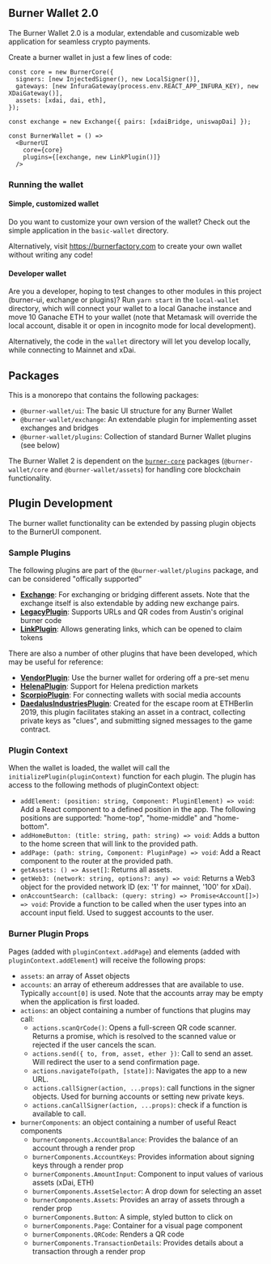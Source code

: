 ## Burner Wallet 2.0

The Burner Wallet 2.0 is a modular, extendable and cusomizable web application for seamless crypto payments.

Create a burner wallet in just a few lines of code:

```JSX
const core = new BurnerCore({
  signers: [new InjectedSigner(), new LocalSigner()],
  gateways: [new InfuraGateway(process.env.REACT_APP_INFURA_KEY), new XDaiGateway()],
  assets: [xdai, dai, eth],
});

const exchange = new Exchange({ pairs: [xdaiBridge, uniswapDai] });

const BurnerWallet = () =>
  <BurnerUI
    core={core}
    plugins={[exchange, new LinkPlugin()]}
  />
```

### Running the wallet

#### Simple, customized wallet

Do you want to customize your own version of the wallet? Check out the simple application in the `basic-wallet` directory.

Alternatively, visit https://burnerfactory.com to create your own wallet without writing any code!

#### Developer wallet

Are you a developer, hoping to test changes to other modules in this project (burner-ui, exchange or plugins)?
Run `yarn start` in the `local-wallet` directory, which will connect your wallet to a local Ganache instance and move
10 Ganache ETH to your wallet (note that Metamask will override the local account, disable it or open in incognito mode
for local development).

Alternatively, the code in the `wallet` directory will let you develop locally, while connecting to Mainnet and xDai.


## Packages

This is a monorepo that contains the following packages:

- `@burner-wallet/ui`: The basic UI structure for any Burner Wallet 
- `@burner-wallet/exchange`: An extendable plugin for implementing asset exchanges and bridges
- `@burner-wallet/plugins`: Collection of standard Burner Wallet plugins (see below)

The Burner Wallet 2 is dependent on the [`burner-core`](austintgriffith/burner-core) packages
(`@burner-wallet/core` and `@burner-wallet/assets`) for handling core blockchain functionality.

## Plugin Development

The burner wallet functionality can be extended by passing plugin objects to the BurnerUI component.

### Sample Plugins

The following plugins are part of the `@burner-wallet/plugins` package, and can be considered "offically supported"

* **[Exchange](/exchange)**: For exchanging or bridging different assets. Note that the exchange itself is also extendable
  by adding new exchange pairs.
* **[LegacyPlugin](/plugins/src/legacy)**: Supports URLs and QR codes from Austin's original burner code
* **[LinkPlugin](/plugins/src/link)**: Allows generating links, which can be opened to claim tokens

There are also a number of other plugins that have been developed, which may be useful for reference:

* **[VendorPlugin](https://github.com/dmihal/burner-wallet-vendor-plugin)**: Use the burner wallet for ordering off a pre-set menu
* **[HelenaPlugin](https://github.com/dmihal/helena-burner-plugin)**: Support for Helena prediction markets
* **[ScorpioPlugin](https://github.com/dmihal/scorpio-plugin)**: For connecting wallets with social media accounts
* **[DaedalusIndustriesPlugin](https://github.com/dmihal/daedalus-industries/tree/master/wallet/src/daedalus-plugin)**: Created for the escape room at ETHBerlin 2019, this plugin facilitates staking
  an asset in a contract, collecting private keys as "clues", and submitting signed messages to the game contract.

### Plugin Context

When the wallet is loaded, the wallet will call the `initializePlugin(pluginContext)` function for
each plugin. The plugin has access to the following methods of pluginContext object:

* `addElement: (position: string, Component: PluginElement) => void`: Add a React component to a
  defined position in the app. The following positions are supported: "home-top", "home-middle"
  and "home-bottom".
* `addHomeButton: (title: string, path: string) => void`: Adds a button to the home screen that
  will link to the provided path.
* `addPage: (path: string, Component: PluginPage) => void`: Add a React component to the router at
  the provided path.
* `getAssets: () => Asset[]`: Returns all assets.
* `getWeb3: (network: string, options?: any) => void`: Returns a Web3 object for the provided
  network ID (ex: '1' for mainnet, '100' for xDai).
* `onAccountSearch: (callback: (query: string) => Promise<Account[]>) => void`: Provide a function
  to be called when the user types into an account input field. Used to suggest accounts to the user.

### Burner Plugin Props

Pages (added with `pluginContext.addPage`) and elements (added with `pluginContext.addElement`) will
receive the following props:

* `assets`: an array of Asset objects
* `accounts`: an array of ethereum addresses that are available to use. Typically `account[0]` is
  used. Note that the accounts array may be empty when the application is first loaded.
* `actions`: an object containing a number of functions that plugins may call:
  * `actions.scanQrCode()`: Opens a full-screen QR code scanner. Returns a promise, which is
    resolved to the scanned value or rejected if the user cancels the scan.
  * `actions.send({ to, from, asset, ether })`: Call to send an asset. Will redirect the user to a send
    confirmation page.
  * `actions.navigateTo(path, [state])`: Navigates the app to a new URL.
  * `actions.callSigner(action, ...props)`: call functions in the signer objects. Used for burning
    accounts or setting new private keys.
  * `actions.canCallSigner(action, ...props)`: check if a function is available to call.
* `burnerComponents`: an object containing a number of useful React components
  * `burnerComponents.AccountBalance`: Provides the balance of an account through a render prop
  * `burnerComponents.AccountKeys`: Provides information about signing keys through a render prop
  * `burnerComponents.AmountInput`: Component to input values of various assets (xDai, ETH)
  * `burnerComponents.AssetSelector`: A drop down for selecting an asset
  * `burnerComponents.Assets`: Provides an array of assets through a render prop
  * `burnerComponents.Button`: A simple, styled button to click on
  * `burnerComponents.Page`: Container for a visual page component
  * `burnerComponents.QRCode`: Renders a QR code
  * `burnerComponents.TransactionDetails`: Provides details about a transaction through a render prop
